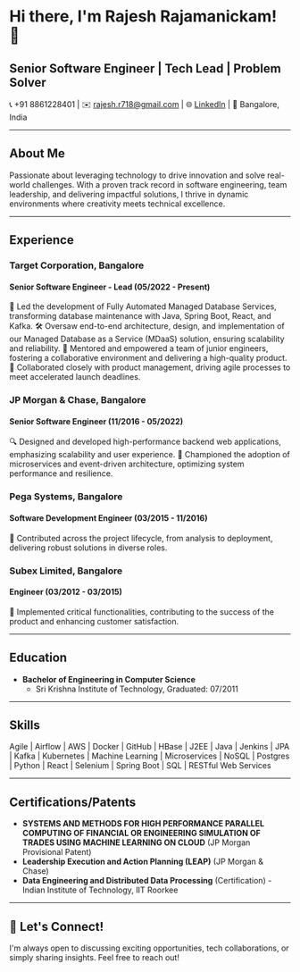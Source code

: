 # Hi there, I'm Rajesh Rajamanickam! 👋
## Senior Software Engineer | Tech Lead | Problem Solver

📞 +91 8861228401 | ✉️ rajesh.r718@gmail.com | 🌐 [LinkedIn](https://www.linkedin.com/in/rajesh-rajamanickam/) | 📍 Bangalore, India

---

## About Me
Passionate about leveraging technology to drive innovation and solve real-world challenges. With a proven track record in software engineering, team leadership, and delivering impactful solutions, I thrive in dynamic environments where creativity meets technical excellence.

---

## Experience

### Target Corporation, Bangalore
#### Senior Software Engineer - Lead (05/2022 - Present)
🚀 Led the development of Fully Automated Managed Database Services, transforming database maintenance with Java, Spring Boot, React, and Kafka.
🛠️ Oversaw end-to-end architecture, design, and implementation of our Managed Database as a Service (MDaaS) solution, ensuring scalability and reliability.
👥 Mentored and empowered a team of junior engineers, fostering a collaborative environment and delivering a high-quality product.
🎯 Collaborated closely with product management, driving agile processes to meet accelerated launch deadlines.

### JP Morgan & Chase, Bangalore
#### Senior Software Engineer (11/2016 - 05/2022)
🔍 Designed and developed high-performance backend web applications, emphasizing scalability and user experience.
🌟 Championed the adoption of microservices and event-driven architecture, optimizing system performance and resilience.

### Pega Systems, Bangalore
#### Software Development Engineer (03/2015 - 11/2016)
🔧 Contributed across the project lifecycle, from analysis to deployment, delivering robust solutions in diverse roles.

### Subex Limited, Bangalore
#### Engineer (03/2012 - 03/2015)
🔨 Implemented critical functionalities, contributing to the success of the product and enhancing customer satisfaction.

---

## Education

- **Bachelor of Engineering in Computer Science**
  - Sri Krishna Institute of Technology, Graduated: 07/2011

---

## Skills
Agile | Airflow | AWS | Docker | GitHub | HBase | J2EE | Java | Jenkins | JPA | Kafka | Kubernetes | Machine Learning | Microservices | NoSQL | Postgres | Python | React | Selenium | Spring Boot | SQL | RESTful Web Services

---

## Certifications/Patents
- **SYSTEMS AND METHODS FOR HIGH PERFORMANCE PARALLEL COMPUTING OF FINANCIAL OR ENGINEERING SIMULATION OF TRADES USING MACHINE LEARNING ON CLOUD** (JP Morgan Provisional Patent)
- **Leadership Execution and Action Planning (LEAP)** (JP Morgan & Chase)
- **Data Engineering and Distributed Data Processing** (Certification) - Indian Institute of Technology, IIT Roorkee

---

## 🚀 Let's Connect!
I'm always open to discussing exciting opportunities, tech collaborations, or simply sharing insights. Feel free to reach out!

